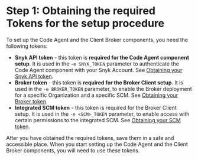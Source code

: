 # Step 1: Obtaining the required Tokens for the setup procedure

To set up the Code Agent and the Client Broker components, you need the following tokens:

* **Snyk API token** - this token is **required for the Code Agent component setup**. It is used in the `-e SNYK_TOKEN` parameter to authenticate the Code Agent component with your Snyk Account. See [Obtaining your Snyk API token](obtaining-your-snyk-api-token.md).
* **Broker token** - this token is **required for the Broker Client setup**. It is used in the `-e BROKER_TOKEN` parameter, to enable the Broker deployment for a specific Organization and a specific SCM. See [Obtaining your Broker token](obtaining-your-broker-token.md).
* **Integrated SCM token** - this token is required for the Broker Client setup. It is used in the `-e <SCM>_TOKEN` parameter, to enable access with certain permissions to the integrated SCM. See [Obtaining your SCM token](obtaining-your-scm-token.md).

After you have obtained the required tokens, save them in a safe and accessible place. When you  start setting up the Code Agent and the Client Broker components, you will need to use these tokens.
